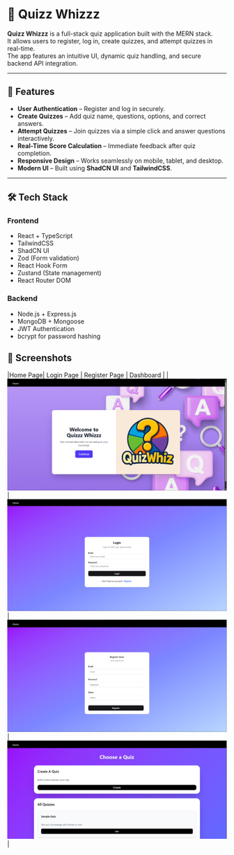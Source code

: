 # 🎯 Quizz Whizzz

**Quizz Whizzz** is a full-stack quiz application built with the MERN stack.  
It allows users to register, log in, create quizzes, and attempt quizzes in real-time.  
The app features an intuitive UI, dynamic quiz handling, and secure backend API integration.

---

## 🚀 Features

- **User Authentication** – Register and log in securely.
- **Create Quizzes** – Add quiz name, questions, options, and correct answers.
- **Attempt Quizzes** – Join quizzes via a simple click and answer questions interactively.
- **Real-Time Score Calculation** – Immediate feedback after quiz completion.
- **Responsive Design** – Works seamlessly on mobile, tablet, and desktop.
- **Modern UI** – Built using **ShadCN UI** and **TailwindCSS**.

---

## 🛠 Tech Stack

### **Frontend**
- React + TypeScript
- TailwindCSS
- ShadCN UI
- Zod (Form validation)
- React Hook Form
- Zustand (State management)
- React Router DOM

### **Backend**
- Node.js + Express.js
- MongoDB + Mongoose
- JWT Authentication
- bcrypt for password hashing

## 📸 Screenshots

|Home Page| Login Page | Register Page | Dashboard |
|![Home](frontend/src/assets/images/home.png)| ![Login](frontend/src/assets/images/login.png) |![Register](frontend/src/assets/images/register.png)|  ![Dashboard](frontend/src/assets/images/dashboad.png) |




